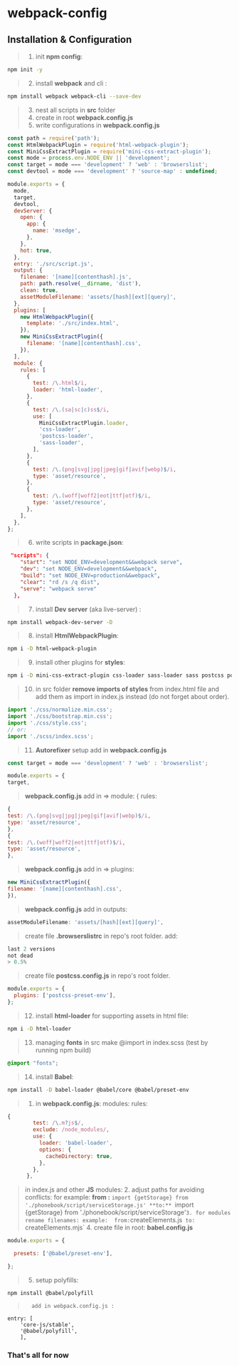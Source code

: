 # webpack-config
## Installation & Configuration

> 1. init **npm config**:
```bash
npm init -y
```
> 2. install **webpack** and cli :
```bash
npm install webpack webpack-cli --save-dev
```
> 3. nest all scripts in **src** folder
> 4. create in root **webpack.config.js**
> 5. write configurations in **webpack.config.js**
```js
const path = require('path');
const HtmlWebpackPlugin = require('html-webpack-plugin');
const MiniCssExtractPlugin = require('mini-css-extract-plugin');
const mode = process.env.NODE_ENV || 'development';
const target = mode === 'development' ? 'web' : 'browserslist';
const devtool = mode === 'development' ? 'source-map' : undefined;

module.exports = {
  mode,
  target,
  devtool,
  devServer: {
    open: {
      app: {
        name: 'msedge',
      },
    },
    hot: true,
  },
  entry: './src/script.js',
  output: {
    filename: '[name][contenthash].js',
    path: path.resolve(__dirname, 'dist'),
    clean: true,
    assetModuleFilename: 'assets/[hash][ext][query]',
  },
  plugins: [
    new HtmlWebpackPlugin({
      template: './src/index.html',
    }),
    new MiniCssExtractPlugin({
      filename: '[name][contenthash].css',
    }),
  ],
  module: {
    rules: [
      {
        test: /\.html$/i,
        loader: 'html-loader',
      },
      {
        test: /\.(sa|sc|c)ss$/i,
        use: [
          MiniCssExtractPlugin.loader,
          'css-loader',
          'postcss-loader',
          'sass-loader',
        ],
      },
      {
        test: /\.(png|svg|jpg|jpeg|gif|avif|webp)$/i,
        type: 'asset/resource',
      },
      {
        test: /\.(woff|woff2|eot|ttf|otf)$/i,
        type: 'asset/resource',
      },
    ],
  },
};

```
> 6. write scripts in **package.json**:
```json 
 "scripts": {
    "start": "set NODE_ENV=development&&webpack serve",
    "dev": "set NODE_ENV=development&&webpack",
    "build": "set NODE_ENV=production&&webpack",
    "clear": "rd /s /q dist",
    "serve": "webpack serve"
  },
```
> 7. install **Dev server** (aka live-server) :
```bash
npm install webpack-dev-server -D
```
> 8. install **HtmlWebpackPlugin**:
```bash
npm i -D html-webpack-plugin
```
> 9. install other plugins for **styles**:
```bash
npm i -D mini-css-extract-plugin css-loader sass-loader sass postcss postcss-preset-env postcss-loader
```
> 10. in src folder **remove imports of styles** from index.html file and add them as import in index.js instead (do not forget about order).
```js
import './css/normalize.min.css';
import './css/bootstrap.min.css';
import './css/style.css';
// or: 
import './scss/index.scss';
```
> 11.  **Autorefixer** setup
> 	add in **webpack.config.js**
```js
const target = mode === 'development' ? 'web' : 'browserslist';

module.exports = {
target,
```
>	**webpack.config.js** add in => module: {
>		 rules: 
```js
{
test: /\.(png|svg|jpg|jpeg|gif|avif|webp)$/i,
type: 'asset/resource',
},
{
test: /\.(woff|woff2|eot|ttf|otf)$/i,
type: 'asset/resource',
},
```
> 	**webpack.config.js** add in => plugins: 
```js
new MiniCssExtractPlugin({
filename: '[name][contenthash].css',
}),
```
> 	**webpack.config.js** add in  outputs: 
```js
assetModuleFilename: 'assets/[hash][ext][query]',
```
>	create file       **.browserslistrc**        in repo's root folder. add:
```js
last 2 versions
not dead
> 0.5%
```
>	create file       **postcss.config.js**        in repo's root folder.
```js
module.exports = {
  plugins: ['postcss-preset-env'],
};
```
> 12. install **html-loader** for supporting assets in html file:
```bash
npm i -D html-loader
```
> 13. managing **fonts**
>    in src make @import in index.scss (test by running npm build)
```scss
@import "fonts";
```
> 14. install **Babel**:
```bash
npm install -D babel-loader @babel/core @babel/preset-env
```
> 	1. in **webpack.config.js**:
> 		modules:
> 			rules:
```js
{
        test: /\.m?js$/,
        exclude: /node_modules/,
        use: {
          loader: 'babel-loader',
          options: {
            cacheDirectory: true,
          },
        },
      },
```
>	in index.js and other **JS** modules:
>	2. adjust paths for avoiding conflicts:
>		for example:
>			**from :** 
>				`import {getStorage} from './phonebook/script/serviceStorage.js'
>			**to:**
>				`import {getStorage} from './phonebook/script/serviceStorage'`
>	3. for modules rename filenames:
>		example: 
>			from:
>				`createElements.js` 
>			to: 
>				`createElements.mjs`
>	4. create file in root: **babel.config.js**
```js
module.exports = {

  presets: ['@babel/preset-env'],

};
```
>	5. setup polyfills:
```bash
npm install @babel/polyfill
```
>		add in webpack.config.js :
```
entry: [
    'core-js/stable',
    '@babel/polyfill',
    ],
```
### That's all for now